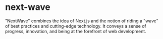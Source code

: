 # next-wave
"NextWave" combines the idea of Next.js and the notion of riding a "wave" of best practices and cutting-edge technology. It conveys a sense of progress, innovation, and being at the forefront of web development.
